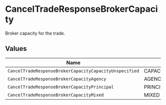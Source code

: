 # CancelTradeResponseBrokerCapacity

Broker capacity for the trade.


## Values

| Name                                                   | Value                                                  |
| ------------------------------------------------------ | ------------------------------------------------------ |
| `CancelTradeResponseBrokerCapacityCapacityUnspecified` | CAPACITY_UNSPECIFIED                                   |
| `CancelTradeResponseBrokerCapacityAgency`              | AGENCY                                                 |
| `CancelTradeResponseBrokerCapacityPrincipal`           | PRINCIPAL                                              |
| `CancelTradeResponseBrokerCapacityMixed`               | MIXED                                                  |